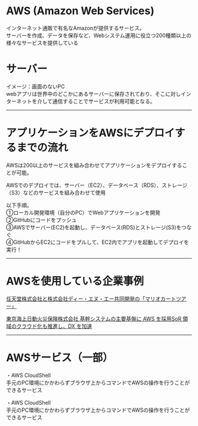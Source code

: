 # AWS (Amazon Web Services)
インターネット通販で有名なAmazonが提供するサービス。   
サーバーを作成、データを保存など、Webシステム運用に役立つ200種類以上の様々なサービスを提供している

# サーバー
イメージ：画面のないPC   
webアプリは世界中のどこかにあるサーバーに保存されており、そこに対しインターネットを介して通信することでサービスが利用可能となる。

---

# アプリケーションをAWSにデプロイするまでの流れ
AWSは200以上のサービスを組み合わせてアプリケーションをデプロイすることが可能。

AWSでのデプロイでは、サーバー（EC2）、データベース（RDS）、ストレージ（S3）などのサービスを組み合わせて使用

以下手順。   
①ローカル開発環境（自分のPC）でWebアプリケーションを開発   
②GitHubにコードをプッシュ   
③AWSでサーバー(EC2)を起動し、データベース(RDS)とストレージ(S3)をつなぐ   
④GitHubからEC2にコードをプルして、EC2内でアプリを起動してデプロイを実行！

---
# AWSを使用している企業事例

[任天堂株式会社と株式会社ディー・エヌ・エー共同開発の「マリオカートツアー」](https://aws.amazon.com/jp/solutions/case-studies/nintendo-dena-2020/)

[東京海上日動火災保険株式会社 基幹システムの主要基盤に AWS を採用SoR 領域のクラウド化も推進し、DX を加速](https://aws.amazon.com/jp/solutions/case-studies/tokiomarine-nichido/)

---
# AWSサービス（一部）

・AWS CloudShell   
手元のPC環境にかかわらずブラウザ上からコマンドでAWSの操作を行うことができるサービス

・AWS CloudShell   
手元のPC環境にかかわらずブラウザ上からコマンドでAWSの操作を行うことができるサービス




